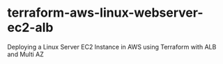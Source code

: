 # terraform-aws-linux-webserver-ec2-alb
Deploying a Linux Server EC2 Instance in AWS using Terraform with ALB and Multi AZ
